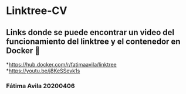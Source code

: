 # Linktree-CV

## Links donde se puede encontrar un video del funcionamiento del linktree y el contenedor en Docker 🐳

*https://hub.docker.com/r/fatimaavila/linktree
*https://youtu.be/j8KeSSevk1s

### Fátima Avila 20200406

